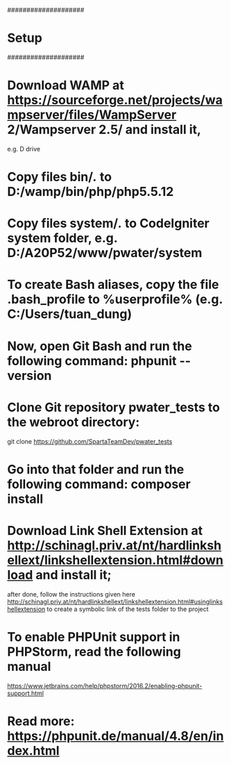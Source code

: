 ####################
# Setup
####################

# Download WAMP at https://sourceforge.net/projects/wampserver/files/WampServer 2/Wampserver 2.5/ and install it,
  e.g. D drive
# Copy files bin/*.* to D:/wamp/bin/php/php5.5.12
# Copy files system/*.* to CodeIgniter system folder, e.g. D:/A20P52/www/pwater/system
# To create Bash aliases, copy the file .bash_profile to %userprofile% (e.g. C:/Users/tuan_dung)
# Now, open Git Bash and run the following command: phpunit --version

# Clone Git repository pwater_tests to the webroot directory:
  git clone https://github.com/SpartaTeamDev/pwater_tests
# Go into that folder and run the following command: composer install
# Download Link Shell Extension at http://schinagl.priv.at/nt/hardlinkshellext/linkshellextension.html#download and install it;
  after done, follow the instructions given here http://schinagl.priv.at/nt/hardlinkshellext/linkshellextension.html#usinglinkshellextension
  to create a symbolic link of the tests folder to the project
# To enable PHPUnit support in PHPStorm, read the following manual
  https://www.jetbrains.com/help/phpstorm/2016.2/enabling-phpunit-support.html
# Read more: https://phpunit.de/manual/4.8/en/index.html
